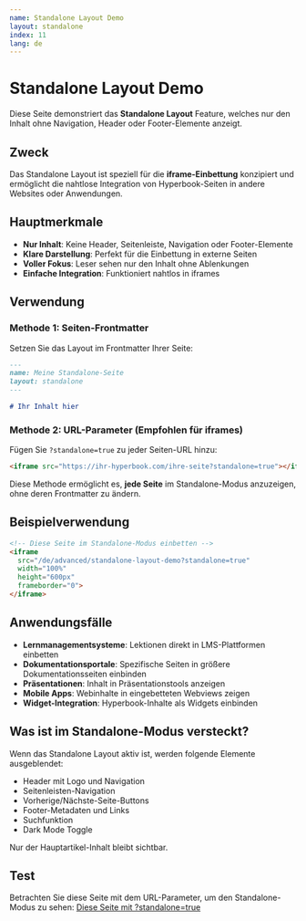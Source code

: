 ```yaml
---
name: Standalone Layout Demo
layout: standalone
index: 11
lang: de
---
```


# Standalone Layout Demo

Diese Seite demonstriert das **Standalone Layout** Feature, welches nur den Inhalt ohne Navigation, Header oder Footer-Elemente anzeigt.

## Zweck

Das Standalone Layout ist speziell für die **iframe-Einbettung** konzipiert und ermöglicht die nahtlose Integration von Hyperbook-Seiten in andere Websites oder Anwendungen.

## Hauptmerkmale

- **Nur Inhalt**: Keine Header, Seitenleiste, Navigation oder Footer-Elemente
- **Klare Darstellung**: Perfekt für die Einbettung in externe Seiten
- **Voller Fokus**: Leser sehen nur den Inhalt ohne Ablenkungen
- **Einfache Integration**: Funktioniert nahtlos in iframes

## Verwendung

### Methode 1: Seiten-Frontmatter

Setzen Sie das Layout im Frontmatter Ihrer Seite:

```md
---
name: Meine Standalone-Seite
layout: standalone
---

# Ihr Inhalt hier
```

### Methode 2: URL-Parameter (Empfohlen für iframes)

Fügen Sie `?standalone=true` zu jeder Seiten-URL hinzu:

```html
<iframe src="https://ihr-hyperbook.com/ihre-seite?standalone=true"></iframe>
```

Diese Methode ermöglicht es, **jede Seite** im Standalone-Modus anzuzeigen, ohne deren Frontmatter zu ändern.

## Beispielverwendung

```html
<!-- Diese Seite im Standalone-Modus einbetten -->
<iframe 
  src="/de/advanced/standalone-layout-demo?standalone=true" 
  width="100%" 
  height="600px"
  frameborder="0">
</iframe>
```

## Anwendungsfälle

- **Lernmanagementsysteme**: Lektionen direkt in LMS-Plattformen einbetten
- **Dokumentationsportale**: Spezifische Seiten in größere Dokumentationsseiten einbinden
- **Präsentationen**: Inhalt in Präsentationstools anzeigen
- **Mobile Apps**: Webinhalte in eingebetteten Webviews zeigen
- **Widget-Integration**: Hyperbook-Inhalte als Widgets einbinden

## Was ist im Standalone-Modus versteckt?

Wenn das Standalone Layout aktiv ist, werden folgende Elemente ausgeblendet:

- Header mit Logo und Navigation
- Seitenleisten-Navigation
- Vorherige/Nächste-Seite-Buttons
- Footer-Metadaten und Links
- Suchfunktion
- Dark Mode Toggle

Nur der Hauptartikel-Inhalt bleibt sichtbar.

## Test

Betrachten Sie diese Seite mit dem URL-Parameter, um den Standalone-Modus zu sehen:
[Diese Seite mit ?standalone=true](/de/advanced/standalone-layout-demo?standalone=true)

